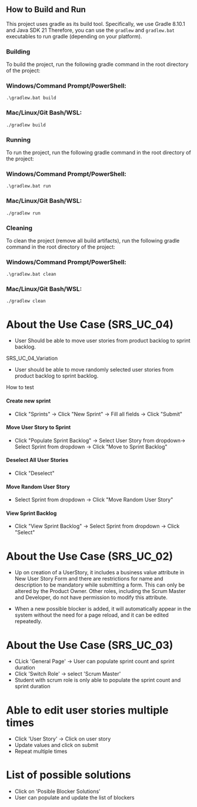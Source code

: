 ## How to Build and Run

This project uses gradle as its build tool. Specifically, we use Gradle 8.10.1 and Java SDK 21
Therefore, you can use the `gradlew` and `gradlew.bat` executables to run gradle (depending on your platform).

### Building
To build the project, run the following gradle command in the root directory of the project:

### Windows/Command Prompt/PowerShell:
`.\gradlew.bat build`

### Mac/Linux/Git Bash/WSL:
`./gradlew build`

### Running
To run the project, run the following gradle command in the root directory of the project:  

### Windows/Command Prompt/PowerShell:
`.\gradlew.bat run`

### Mac/Linux/Git Bash/WSL:
`./gradlew run`

### Cleaning
To clean the project (remove all build artifacts), run the following gradle command in the root directory of the project:

### Windows/Command Prompt/PowerShell:
`.\gradlew.bat clean`

### Mac/Linux/Git Bash/WSL:
`./gradlew clean`




# About the Use Case (SRS_UC_04)

- User Should be able to move user stories from product backlog to sprint backlog.

SRS_UC_04_Variation

- User should be able to move randomly selected user stories from product backlog to sprint backlog.


How to test

#### Create new sprint
 
 - Click "Sprints" -> Click "New Sprint" -> Fill all fields -> Click "Submit"

#### Move User Story to Sprint

 - Click "Populate Sprint Backlog" -> Select User Story from dropdown-> Select Sprint from dropdown -> Click "Move to Sprint Backlog"

#### Deselect All User Stories

 - Click "Deselect"

#### Move Random User Story

 - Select Sprint from dropdown -> Click "Move Random User Story"

#### View Sprint Backlog

 - Click "View Sprint Backlog" -> Select Sprint from dropdown -> Click "Select"


# About the Use Case (SRS_UC_02)

 - Up on creation of a UserStory, it includes a business value attribute in New User Story Form and there are restrictions for name and description to be mandatory while submitting a form. This can only be altered by the Product Owner. Other roles, including the Scrum Master and Developer, do not have permission to modify this attribute.

 - When a new possible blocker is added, it will automatically appear in the system without the need for a page reload, and it can be edited repeatedly.

# About the Use Case (SRS_UC_03)
 - CLick 'General Page' -> User can populate sprint count and sprint duration
 - Click 'Switch Role' -> select 'Scrum Master'
 - Student with scrum role is only able to populate the sprint count and sprint duration

# Able to edit user stories multiple times
- Click 'User Story' -> Click on user story
- Update values and click on submit
- Repeat multiple times

# List of possible solutions
- Click on 'Posible Blocker Solutions'
- User can populate and update the list of blockers

